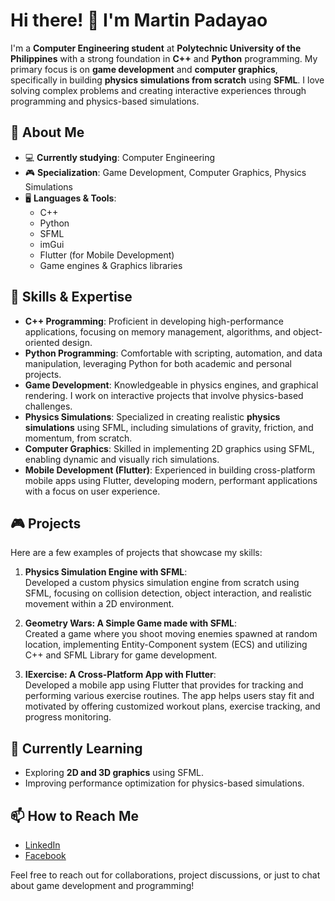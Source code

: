 # Hi there! 👋 I'm Martin Padayao

I'm a **Computer Engineering student** at **Polytechnic University of the Philippines** with a strong foundation in **C++** and **Python** programming. My primary focus is on **game development** and **computer graphics**, specifically in building **physics simulations from scratch** using **SFML**. I love solving complex problems and creating interactive experiences through programming and physics-based simulations.


## 🚀 About Me

- 💻 **Currently studying**: Computer Engineering
- 🎮 **Specialization**: Game Development, Computer Graphics, Physics Simulations
- 🖥️ **Languages & Tools**:
  - C++
  - Python
  - SFML
  - imGui
  - Flutter (for Mobile Development)
  - Game engines & Graphics libraries


## 🔧 Skills & Expertise

- **C++ Programming**: Proficient in developing high-performance applications, focusing on memory management, algorithms, and object-oriented design.
- **Python Programming**: Comfortable with scripting, automation, and data manipulation, leveraging Python for both academic and personal projects.
- **Game Development**: Knowledgeable in physics engines, and graphical rendering. I work on interactive projects that involve physics-based challenges.
- **Physics Simulations**: Specialized in creating realistic **physics simulations** using SFML, including simulations of gravity, friction, and momentum, from scratch.
- **Computer Graphics**: Skilled in implementing 2D graphics using SFML, enabling dynamic and visually rich simulations.
- **Mobile Development (Flutter)**: Experienced in building cross-platform mobile apps using Flutter, developing modern, performant applications with a focus on user experience.


## 🎮 Projects

Here are a few examples of projects that showcase my skills:

1. **Physics Simulation Engine with SFML**:  
   Developed a custom physics simulation engine from scratch using SFML, focusing on collision detection, object interaction, and realistic movement within a 2D environment.

2. **Geometry Wars: A Simple Game made with SFML**:  
   Created a game where you shoot moving enemies spawned at random location, implementing Entity-Component system (ECS) and utilizing C++ and SFML Library for game development.

3. **IExercise: A Cross-Platform App with Flutter**:  
   Developed a mobile app using Flutter that provides for tracking and performing various exercise routines. The app helps users stay fit and motivated by offering customized workout plans, exercise tracking, and progress monitoring.


## 🌱 Currently Learning

- Exploring **2D and 3D graphics** using SFML.
- Improving performance optimization for physics-based simulations.


## 📫 How to Reach Me

- [LinkedIn](https://www.linkedin.com/in/martinpadayao/)
- [Facebook](https://www.facebook.com/share/15pD3cU9Aj/)

Feel free to reach out for collaborations, project discussions, or just to chat about game development and programming!
